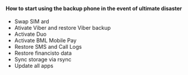 #### How to start using the backup phone in the event of ultimate disaster
* Swap SIM ard
* Ativate Viber and restore Viber backup
* Activate Duo
* Activate BML Mobile Pay
* Restore SMS and Call Logs
* Restore financisto data
* Sync storage via rsync
* Update all apps
